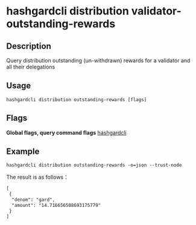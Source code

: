 # hashgardcli distribution validator-outstanding-rewards

## Description

Query distribution outstanding (un-withdrawn) rewards for a validator and all their delegations

## Usage

```shell
hashgardcli distribution outstanding-rewards [flags]
```

## Flags

**Global flags, query command flags** [hashgardcli](../README.md)

## Example


```shell
hashgardcli distribution outstanding-rewards -o=json --trust-node
```

The result is as follows：

```txt
[
 {
  "denom": "gard",
  "amount": "14.716656508693175779"
 }
]
```
